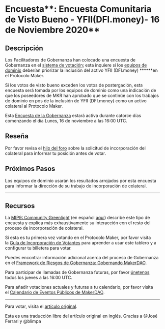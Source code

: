 # Encuesta**: Encuesta Comunitaria de Visto Bueno - YFII(DFI.money)- 16 de Noviembre 2020**

## **Descripción**

Los Facilitadores de Gobernanza han colocado una encuesta de Gobernanza en el [sistema de votación](https://vote.makerdao.com/polling); esta inquiere si los [equipos de dominio](https://github.com/makerdao/mips/blob/Accepted/MIP7/mip7.md#mip7c2-the-current-domain-roles-list) deberían priorizar la inclusión del activo YFII (DFI.money) ******en el Protocolo Maker.

Si los votos de visto bueno exceden los votos de postergación, esta encuesta será tomada por los equipos de dominio como una indicación de que los poseedores de MKR han aprobado que se continúe con los trabajos de dominio en pos de la inclusión de YFII (DFI.money) como un activo colateral al Protocolo Maker.

Esta [Encuesta de la Gobernanza](https://community-development.makerdao.com/en/learn/governance/on-chain-gov/) estará activa durante catorce días comenzando el día Lunes, 16 de noviembre a las 16:00 UTC.

## **Reseña**

Por favor revisa el [hilo del foro](https://forum.makerdao.com/t/yfii-mip6-collateral-onboarding-application/4864) sobre la solicitud de incorporación del colateral para informar tu posición antes de votar.

## Próximos Pasos

Los equipos de dominio usarán los resultados arrojados por esta encuesta para informar la dirección de su trabajo de incorporación de colateral.

---

## **Recursos**

La [MIP9: Community Greenlight](https://github.com/makerdao/mips/blob/Accepted/MIP9/mip9.md) (en español [aquí](https://forum.makerdao.com/t/mip9-en-espanol/4773)) describe este tipo de encuesta y explica más exhaustivamente su interacción con el resto del proceso de incorporación de colateral.

Si esta es tu primera vez votando en el Protocolo Maker, por favor visita la [Guía de Incorporación de Votantes](https://community-development.makerdao.com/onboarding/voter-onboarding) para aprender a usar este tablero y a configurar tu billetera para votar.

Puedes encontrar información adicional acerca del proceso de Gobernanza en el [Framework de Riesgos de Gobernanza: Gobernando MakerDAO](https://community-development.makerdao.com/governance/governance-risk-framework).

Para participar de llamadas de Gobernanza futuras, por favor [únetenos](https://community-development.makerdao.com/governance/governance-and-risk-meetings) todos los jueves a las 16:00 UTC.

Para añadir votaciones actuales y futuras a tu calendario, por favor visita el [Calendario de Eventos Públicos de MakerDAO](https://calendar.google.com/calendar/embed?src=makerdao.com_3efhm2ghipksegl009ktniomdk%40group.calendar.google.com&ctz=America%2FLos_Angeles).

---
Para votar, visita el [artículo original](https://github.com/makerdao/community/blob/master/governance/polls/MIP9%20Community%20Greenlight%20Poll%20-%20YFII%20-%20November%2016,%202020.md).

Esta es una traducción libre del artículo original en inglés. Gracias a @José Ferrari y @blimpa
